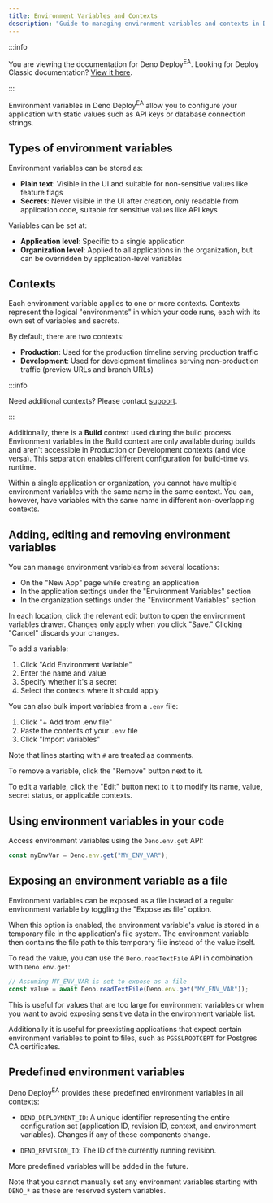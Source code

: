 ```yaml
---
title: Environment Variables and Contexts
description: "Guide to managing environment variables and contexts in Deno Deploy Early Access, including variable types, creation, editing, and accessing them in your code."
---
```


:::info

You are viewing the documentation for Deno Deploy<sup>EA</sup>. Looking for
Deploy Classic documentation? [View it here](/deploy/).

:::

Environment variables in Deno Deploy<sup>EA</sup> allow you to configure your
application with static values such as API keys or database connection strings.

## Types of environment variables

Environment variables can be stored as:

- **Plain text**: Visible in the UI and suitable for non-sensitive values like
  feature flags
- **Secrets**: Never visible in the UI after creation, only readable from
  application code, suitable for sensitive values like API keys

Variables can be set at:

- **Application level**: Specific to a single application
- **Organization level**: Applied to all applications in the organization, but
  can be overridden by application-level variables

## Contexts

Each environment variable applies to one or more contexts. Contexts represent
the logical "environments" in which your code runs, each with its own set of
variables and secrets.

By default, there are two contexts:

- **Production**: Used for the production timeline serving production traffic
- **Development**: Used for development timelines serving non-production traffic
  (preview URLs and branch URLs)

:::info

Need additional contexts? Please contact [support](../support).

:::

Additionally, there is a **Build** context used during the build process.
Environment variables in the Build context are only available during builds and
aren't accessible in Production or Development contexts (and vice versa). This
separation enables different configuration for build-time vs. runtime.

Within a single application or organization, you cannot have multiple
environment variables with the same name in the same context. You can, however,
have variables with the same name in different non-overlapping contexts.

## Adding, editing and removing environment variables

You can manage environment variables from several locations:

- On the "New App" page while creating an application
- In the application settings under the "Environment Variables" section
- In the organization settings under the "Environment Variables" section

In each location, click the relevant edit button to open the environment
variables drawer. Changes only apply when you click "Save." Clicking "Cancel"
discards your changes.

To add a variable:

1. Click "Add Environment Variable"
2. Enter the name and value
3. Specify whether it's a secret
4. Select the contexts where it should apply

You can also bulk import variables from a `.env` file:

1. Click "+ Add from .env file"
2. Paste the contents of your `.env` file
3. Click "Import variables"

Note that lines starting with `#` are treated as comments.

To remove a variable, click the "Remove" button next to it.

To edit a variable, click the "Edit" button next to it to modify its name,
value, secret status, or applicable contexts.

## Using environment variables in your code

Access environment variables using the `Deno.env.get` API:

```ts
const myEnvVar = Deno.env.get("MY_ENV_VAR");
```

## Exposing an environment variable as a file

Environment variables can be exposed as a file instead of a regular environment
variable by toggling the "Expose as file" option.

When this option is enabled, the environment variable's value is stored in a
temporary file in the application's file system. The environment variable then
contains the file path to this temporary file instead of the value itself.

To read the value, you can use the `Deno.readTextFile` API in combination with
`Deno.env.get`:

```ts
// Assuming MY_ENV_VAR is set to expose as a file
const value = await Deno.readTextFile(Deno.env.get("MY_ENV_VAR"));
```

This is useful for values that are too large for environment variables or when
you want to avoid exposing sensitive data in the environment variable list.

Additionally it is useful for preexisting applications that expect certain
environment variables to point to files, such as `PGSSLROOTCERT` for Postgres CA
certificates.

## Predefined environment variables

Deno Deploy<sup>EA</sup> provides these predefined environment variables in all
contexts:

- `DENO_DEPLOYMENT_ID`: A unique identifier representing the entire
  configuration set (application ID, revision ID, context, and environment
  variables). Changes if any of these components change.

- `DENO_REVISION_ID`: The ID of the currently running revision.

More predefined variables will be added in the future.

Note that you cannot manually set any environment variables starting with
`DENO_*` as these are reserved system variables.
